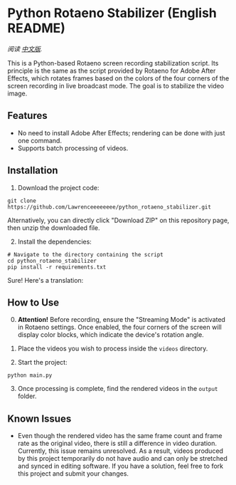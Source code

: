 # Python Rotaeno Stabilizer (English README)

*阅读 [中文版](README.md).*

This is a Python-based Rotaeno screen recording stabilization script. Its principle is the same as the script provided by Rotaeno for Adobe After Effects, which rotates frames based on the colors of the four corners of the screen recording in live broadcast mode. The goal is to stabilize the video image.

## Features

- No need to install Adobe After Effects; rendering can be done with just one command.
- Supports batch processing of videos.

## Installation

1. Download the project code:
```shell
git clone https://github.com/Lawrenceeeeeeee/python_rotaeno_stabilizer.git
```
Alternatively, you can directly click "Download ZIP" on this repository page, then unzip the downloaded file.

2. Install the dependencies:
```shell
# Navigate to the directory containing the script
cd python_rotaeno_stabilizer
pip install -r requirements.txt
```

Sure! Here's a translation:

## How to Use

0. **Attention!** Before recording, ensure the "Streaming Mode" is activated in Rotaeno settings. Once enabled, the four corners of the screen will display color blocks, which indicate the device's rotation angle.

1. Place the videos you wish to process inside the `videos` directory.

2. Start the project:
```shell
python main.py
```

3. Once processing is complete, find the rendered videos in the `output` folder.

## Known Issues
- Even though the rendered video has the same frame count and frame rate as the original video, there is still a difference in video duration. Currently, this issue remains unresolved. As a result, videos produced by this project temporarily do not have audio and can only be stretched and synced in editing software. If you have a solution, feel free to fork this project and submit your changes.